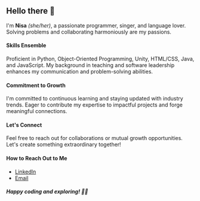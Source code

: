 ## Hello there 👋

I'm **Nisa** *(she/her)*, a passionate programmer, singer, and language lover. Solving problems and collaborating harmoniously are my passions.

#### Skills Ensemble
Proficient in Python, Object-Oriented Programming, Unity, HTML/CSS, Java, and JavaScript. My background in teaching and software leadership enhances my communication and problem-solving abilities.

#### Commitment to Growth
I'm committed to continuous learning and staying updated with industry trends. Eager to contribute my expertise to impactful projects and forge meaningful connections.

#### Let's Connect
Feel free to reach out for collaborations or mutual growth opportunities. Let's create something extraordinary together!

#### How to Reach Out to Me
- [LinkedIn](https://www.linkedin.com/in/nisanurgenc/)
- [Email](mailto:nisanurgenc.yes17@gmail.com)

##### Happy coding and exploring! 🚀🌌

<!--
**gencnis/gencnis** is a ✨ _special_ ✨ repository because its `README.md` (this file) appears on your GitHub profile.

Here are some ideas to get you started:

- 🔭 I’m currently working on ...
- 🌱 I’m currently learning ...
- 👯 I’m looking to collaborate on ...
- 🤔 I’m looking for help with ...
- 💬 Ask me about ...
- 📫 How to reach me: ...
- 😄 Pronouns: ...
- ⚡ Fun fact: ...
-->
